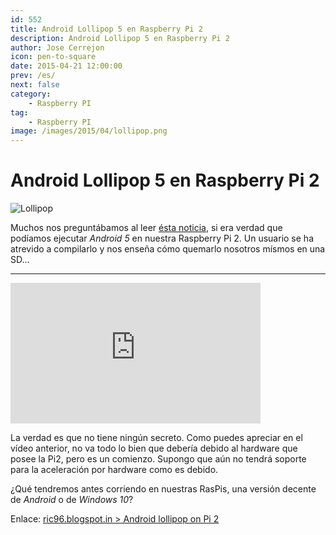 ```yaml
---
id: 552
title: Android Lollipop 5 en Raspberry Pi 2
description: Android Lollipop 5 en Raspberry Pi 2
author: Jose Cerrejon
icon: pen-to-square
date: 2015-04-21 12:00:00
prev: /es/
next: false
category:
    - Raspberry PI
tag:
    - Raspberry PI
image: /images/2015/04/lollipop.png
---
```


# Android Lollipop 5 en Raspberry Pi 2

![Lollipop](/images/2015/04/lollipop.png)

Muchos nos preguntábamos al leer [ésta noticia](/post.php?id=547), si era verdad que podíamos ejecutar _Android 5_ en nuestra Raspberry Pi 2. Un usuario se ha atrevido a compilarlo y nos enseña cómo quemarlo nosotros mísmos en una SD...

---

<iframe width="400" height="225" src="https://www.youtube.com/embed/QdwaaMZBhjo?rel=0&amp;controls=0&amp;showinfo=0" frameborder="0" allowfullscreen></iframe>

La verdad es que no tiene ningún secreto. Como puedes apreciar en el vídeo anterior, no va todo lo bien que debería debido al hardware que posee la Pi2, pero es un comienzo. Supongo que aún no tendrá soporte para la aceleración por hardware como es debido.

¿Qué tendremos antes corriendo en nuestras RasPis, una versión decente de _Android_ o de _Windows 10_?

Enlace: [ric96.blogspot.in > Android lollipop on Pi 2](https://ric96.blogspot.in/2015/03/android-lollipop-on-pi-2.html)
